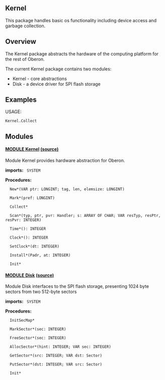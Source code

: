 ## Kernel
This package handles basic os functionality including device access and garbage collection.


## Overview
The Kernel package abstracts the hardware of the computing platform for the rest of Oberon.

The current Kernel package contains two modules:
* Kernel - core abstractions
* Disk - a device driver for SPI flash storage

## Examples

USAGE:
```
Kernel.Collect 
```

## Modules

#### [MODULE Kernel](https://github.com/io-core/doc/blob/main/core/Kernel/Kernel.md) [(source)](https://github.com/io-core/Kernel/blob/main/Kernel.Mod)
Module Kernel provides hardware abstraction for Oberon.


  **imports:** ` SYSTEM`

**Procedures:**
```
  New*(VAR ptr: LONGINT; tag, len, elemsize: LONGINT)

  Mark*(pref: LONGINT)

  Collect*

  Scan*(typ, ptr, pvr: Handler; s: ARRAY OF CHAR; VAR resTyp, resPtr, resPvr: INTEGER)

  Time*(): INTEGER

  Clock*(): INTEGER

  SetClock*(dt: INTEGER)

  Install*(Padr, at: INTEGER)

  Init*

```


#### [MODULE Disk](https://github.com/io-core/doc/blob/main/core/Kernel/Disk.md) [(source)](https://github.com/io-core/Kernel/blob/main/Disk.Mod)
Module Disk interfaces to the SPI flash storage, presenting 1024 byte sectors from two 512-byte sectors


  **imports:** ` SYSTEM`

**Procedures:**
```
  InitSecMap*

  MarkSector*(sec: INTEGER)

  FreeSector*(sec: INTEGER)

  AllocSector*(hint: INTEGER; VAR sec: INTEGER)

  GetSector*(src: INTEGER; VAR dst: Sector)

  PutSector*(dst: INTEGER; VAR src: Sector)

  Init*

```
